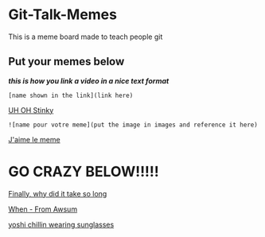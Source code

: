 # Git-Talk-Memes

This is a meme board made to teach people git 

## Put your memes below

***this is how you link a video in a nice text format***

`[name shown in the link](link here)`

[UH OH Stinky](https://www.youtube.com/watch?v=ZJvH8d2y7Iw)



`![name pour votre meme](put the image in images and reference it here)`

[J'aime le meme](images/z00merm3m3.jpg)




# GO CRAZY BELOW!!!!!

[Finally, why did it take so long](images/memes.png)

[When - From Awsum](images/ea2cb88.png)

[yoshi chillin wearing sunglasses](images/yoshichillinwearingsunglasses)